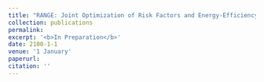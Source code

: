 ```yaml
---
title: "RANGE: Joint Optimization of Risk Factors and Energy-Efficiency for UAV Trajectory Planning in Mobile Edge Computing Networks"
collection: publications
permalink: 
excerpt: '<b>In Preparation</b>'
date: 2100-1-1
venue: '1 January'
paperurl: 
citation: ''
---
```

